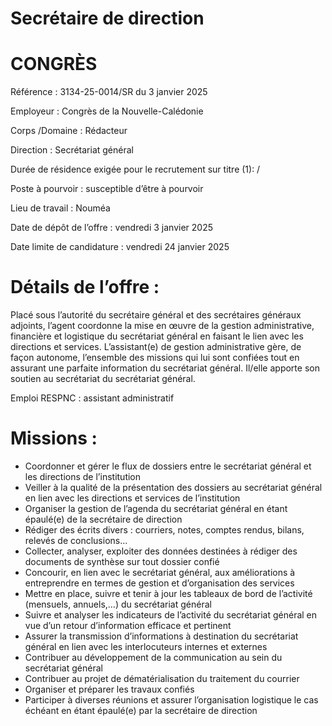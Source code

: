 # Secrétaire de direction

# CONGRÈS

Référence : 3134-25-0014/SR du 3 janvier 2025

Employeur : Congrès de la Nouvelle-Calédonie

Corps /Domaine : Rédacteur

Direction : Secrétariat général

Durée de résidence exigée pour le recrutement sur titre (1): /

Poste à pourvoir : susceptible d’être à pourvoir

Lieu de travail : Nouméa

Date de dépôt de l’offre : vendredi 3 janvier 2025

Date limite de candidature : vendredi 24 janvier 2025

# Détails de l’offre :

Placé sous l’autorité du secrétaire général et des secrétaires généraux adjoints, l’agent coordonne la mise en œuvre de la gestion administrative, financière et logistique du secrétariat général en faisant le lien avec les directions et services. L’assistant(e) de gestion administrative gère, de façon autonome, l’ensemble des missions qui lui sont confiées tout en assurant une parfaite information du secrétariat général. Il/elle apporte son soutien au secrétariat du secrétariat général.

Emploi RESPNC : assistant administratif

# Missions :

- Coordonner et gérer le flux de dossiers entre le secrétariat général et les directions de l’institution
- Veiller à la qualité de la présentation des dossiers au secrétariat général en lien avec les directions et services de l’institution
- Organiser la gestion de l’agenda du secrétariat général en étant épaulé(e) de la secrétaire de direction
- Rédiger des écrits divers : courriers, notes, comptes rendus, bilans, relevés de conclusions…
- Collecter, analyser, exploiter des données destinées à rédiger des documents de synthèse sur tout dossier confié
- Concourir, en lien avec le secrétariat général, aux améliorations à entreprendre en termes de gestion et d’organisation des services
- Mettre en place, suivre et tenir à jour les tableaux de bord de l’activité (mensuels, annuels,…) du secrétariat général
- Suivre et analyser les indicateurs de l’activité du secrétariat général en vue d’un retour d’information efficace et pertinent
- Assurer la transmission d’informations à destination du secrétariat général en lien avec les interlocuteurs internes et externes
- Contribuer au développement de la communication au sein du secrétariat général
- Contribuer au projet de dématérialisation du traitement du courrier
- Organiser et préparer les travaux confiés
- Participer à diverses réunions et assurer l’organisation logistique le cas échéant en étant épaulé(e) par la secrétaire de direction